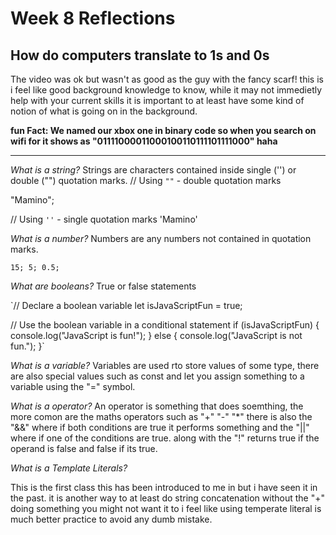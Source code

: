 # Week 8 Reflections

## How do computers translate to 1s and 0s

The video was ok but wasn't as good as the guy with the fancy scarf! this is i feel like good background knowledge to know, while it may not immedietly  help with your current skills it is important to at least have some kind of notion of what is going on in the background.

**fun Fact: We named our xbox one in binary code so when you search on wifi for it shows as "01111000011000100110111101111000" haha**

---

*What is a string?*
Strings are characters contained inside single ('') or double ("") quotation marks.
// Using `""` - double quotation marks

"Mamino";

// Using `''` - single quotation marks
'Mamino'

*What is a number?*
Numbers are any numbers not contained in quotation marks.

`15;
5;
0.5;`

*What are booleans?*
True or false statements

`// Declare a boolean variable
let isJavaScriptFun = true;

// Use the boolean variable in a conditional statement
if (isJavaScriptFun) {
    console.log("JavaScript is fun!");
} else {
    console.log("JavaScript is not fun.");
}`

*What is a variable?*
Variables are used rto store values of some type, there are also special values such as const and let  you  assign something to a variable using the "=" symbol.

*What is a operator?*
An operator is something that does soemthing, the more comon are the maths operators such as "+" "-" "*" there is also the "&&" where if both conditions are true it performs something and the "||" where if one of the conditions are true. along with the "!" returns true if the operand is false and false if its true.

*What is a Template Literals?*

This is the first class this has been introduced to me in but i have seen it in the past. it is another way to at least do string concatenation without the "+" doing something you might not want it to i feel like using temperate literal is much better practice to avoid any dumb mistake.
